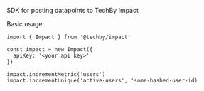 SDK for posting datapoints to TechBy Impact

Basic usage:
```
import { Impact } from '@techby/impact'

const impact = new Impact({
  apiKey: '<your api key>'
})

impact.incrementMetric('users')
impact.incrementUnique('active-users', 'some-hashed-user-id)
```